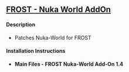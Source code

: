 ## [FROST - Nuka World AddOn](https://www.nexusmods.com/fallout4/mods/39985?tab=files)


#### Description
* Patches Nuka-World for FROST

#### Installation Instructions
* **Main Files - FROST Nuka-World Add-On 1.4**